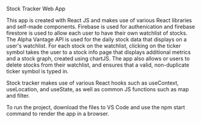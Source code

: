 Stock Tracker Web App

This app is created with React JS and makes use of various React libraries and self-made components. Firebase is used for authenication and firebase firestore is used to allow each user to have their own watchlist of stocks. The Alpha Vantage API is used for the daily stock data that displays on a user's watchlist. For each stock on the watchlist, clicking on the ticker symbol takes the user to a stock info page that displays additional metrics and a stock graph, created using chartJS. The app also allows or users to delete stocks from their watchlist, and ensures that a valid, non-duplicate ticker symbol is typed in. 

Stock tracker makes use of various React hooks such as useContext, useLocation, and useState, as well as common JS functions such as map and filter. 

To run the project, download the files to VS Code and use the npm start command to render the app in a browser. 
